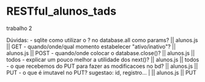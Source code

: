 # RESTful_alunos_tads
trabalho 2

Dúvidas:
    - sqlite como utilizar o ? no database.all como params?         || alunos.js || GET
    - quando/onde/qual momento estabelecer "ativo/inativo"?         || alunos.js || POST
    - quando/onde colocar o database.close()?                       || alunos.js || todos
    - explicar um pouco  melhor a utilidade dos next()?             || alunos.js || todos
    - o que recebemos do  PUT para fazer as modificacoes no bd?     || alunos.js || PUT
    - o que é imutavel no PUT? sugestao: id, registro... |          || alunos.js || PUT